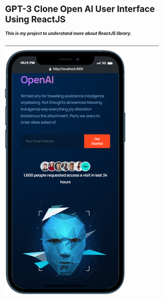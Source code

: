 # GPT-3 Clone Open AI User Interface Using ReactJS

###### **This is my project to understand more about ReactJS library.**

---

![Image](src/assets/mobile.png)
